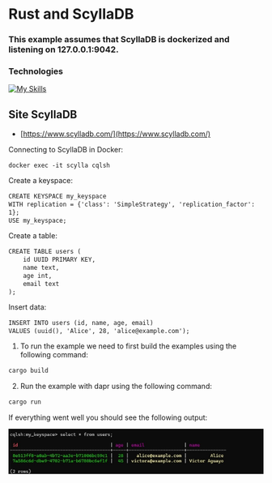 # Rust and ScyllaDB

### This example assumes that ScyllaDB is dockerized and listening on 127.0.0.1:9042.

### Technologies
[![My Skills](https://skillicons.dev/icons?i=rust)](https://skillicons.dev)

## Site ScyllaDB
- [https://www.scylladb.com/](https://www.scylladb.com/)


Connecting to ScyllaDB in Docker:
```
docker exec -it scylla cqlsh
```

Create a keyspace:
```
CREATE KEYSPACE my_keyspace
WITH replication = {'class': 'SimpleStrategy', 'replication_factor': 1};
USE my_keyspace;
```

Create a table:
```
CREATE TABLE users (
    id UUID PRIMARY KEY,
    name text,
    age int,
    email text
);
```

Insert data:
```
INSERT INTO users (id, name, age, email)
VALUES (uuid(), 'Alice', 28, 'alice@example.com');
```

1. To run the example we need to first build the examples using the following command:


```bash
cargo build 
```

<!-- END_STEP -->

2. Run the example with dapr using the following command:


```bash
cargo run
```

<!-- END_STEP -->

If everything went well you should see the following output:

![Foto 1](images/select_users.jpg "Foto 1")


